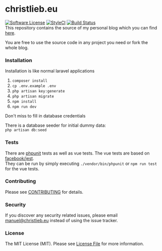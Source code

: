 # christlieb.eu
[![Software License](https://img.shields.io/badge/license-MIT-brightgreen.svg?style=flat-square)](LICENSE.md)
[![StyleCI](https://styleci.io/repos/120960044/shield?branch=master)](https://styleci.io/repos/120960044)
[![Build Status](https://travis-ci.org/bambamboole/christlieb.eu.svg?branch=master)](https://travis-ci.org/bambamboole/christlieb.eu)  
This repository contains the source of my personal blog which you can find [here](https://christlieb.eu).  

You are free to use the source code in any project you need or fork the whole blog.

### Installation
Installation is like normal laravel applications

1. `composer install`
2. `cp .env.example .env`
3. `php artisan key:generate`
4. `php artisan migrate`
5. `npm install`
6. `npm run dev`  

Don't miss to fill in database credentials

There is a database seeder for initial dummy data:  
`php artisan db:seed`

### Tests
There are [phpunit](https://github.com/sebastianbergmann/phpunit) tests as well as vue tests. The vue tests are based on [facebook/jest](https://github.com/facebook/jest).  
They can be run by simply executing `./vendor/bin/phpunit` or `npm run test` for the vue tests.

### Contributing
Please see [CONTRIBUTING](CONTRIBUTING.md) for details.


### Security
If you discover any security related issues, please email manuel@christlieb.eu instead of using the issue tracker.

### License

The MIT License (MIT). Please see [License File](LICENSE.md) for more information.
